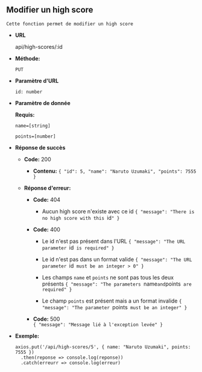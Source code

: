 **Modifier un high score**
----
    Cette fonction permet de modifier un high score

* **URL**

  api/high-scores/:id

* **Méthode:**

  `PUT`

* **Paramètre d'URL**

  `id: number`

* **Paramètre de donnée**

  **Requis:**

  `name=[string]`

  `points=[number]`

* **Réponse de succès**
    * **Code:** 200 <br/>
      * **Contenu:**
        `{
          "id": 5,
          "name": "Naruto Uzumaki",
          "points": 7555
          }`

    * **Réponse d'erreur:**
        * **Code:** 404 <br />
          * Aucun high score n'existe avec ce id
            `{
            "message": "There is no high score with this `id`"
            }`

        * **Code:** 400 <br />
          * Le id n'est pas présent dans l'URL
            `{
            "message": "The URL parameter `id` is required"
            }`

          * Le id n'est pas dans un format valide
            `{
            "message": "The URL parameter `id` must be an integer > 0"
            }`

          * Les champs `name` et `points` ne sont pas tous les deux présents
            `{
            "message": "The parameters `name` and `points` are required"
            }`

          * Le champ `points` est présent mais a un format invalide
            `{
            "message": "The parameter `points` must be an integer"
            }`

        * **Code:** 500 <br />
          `{
          "message": "Message lié à l'exception levée"
          }`

* **Exemple:**
  ```
  axios.put('/api/high-scores/5', { name: "Naruto Uzumaki", points: 7555 })
    .then(reponse => console.log(reponse))
    .catch(erreurr => console.log(erreur)